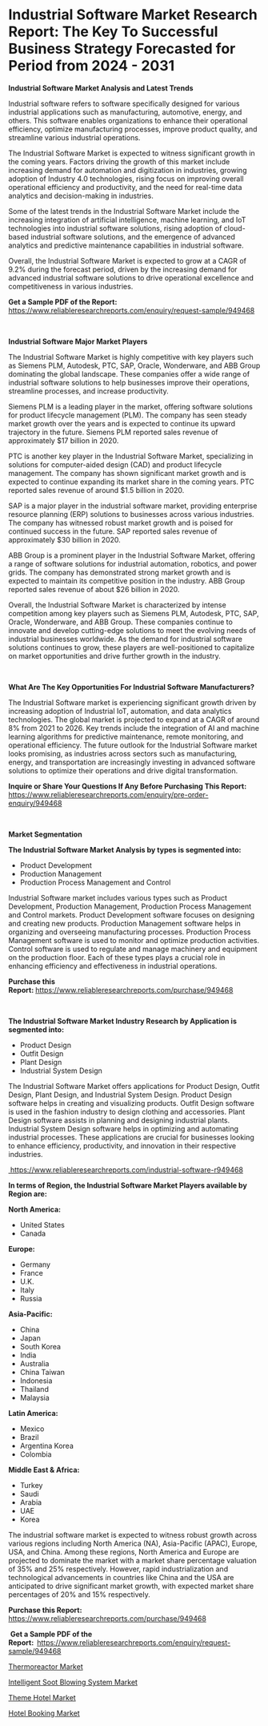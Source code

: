 <p><h1>Industrial Software Market Research Report: The Key To Successful Business Strategy Forecasted for Period from 2024 - 2031</h1></p><p><strong>Industrial Software Market Analysis and Latest Trends</strong></p>
<p><p>Industrial software refers to software specifically designed for various industrial applications such as manufacturing, automotive, energy, and others. This software enables organizations to enhance their operational efficiency, optimize manufacturing processes, improve product quality, and streamline various industrial operations.</p><p>The Industrial Software Market is expected to witness significant growth in the coming years. Factors driving the growth of this market include increasing demand for automation and digitization in industries, growing adoption of Industry 4.0 technologies, rising focus on improving overall operational efficiency and productivity, and the need for real-time data analytics and decision-making in industries.</p><p>Some of the latest trends in the Industrial Software Market include the increasing integration of artificial intelligence, machine learning, and IoT technologies into industrial software solutions, rising adoption of cloud-based industrial software solutions, and the emergence of advanced analytics and predictive maintenance capabilities in industrial software.</p><p>Overall, the Industrial Software Market is expected to grow at a CAGR of 9.2% during the forecast period, driven by the increasing demand for advanced industrial software solutions to drive operational excellence and competitiveness in various industries.</p></p>
<p><strong>Get a Sample PDF of the Report:&nbsp;</strong> <a href="https://www.reliableresearchreports.com/enquiry/request-sample/949468">https://www.reliableresearchreports.com/enquiry/request-sample/949468</a></p>
<p>&nbsp;</p>
<p><strong>Industrial Software Major Market Players</strong></p>
<p><p>The Industrial Software Market is highly competitive with key players such as Siemens PLM, Autodesk, PTC, SAP, Oracle, Wonderware, and ABB Group dominating the global landscape. These companies offer a wide range of industrial software solutions to help businesses improve their operations, streamline processes, and increase productivity.</p><p>Siemens PLM is a leading player in the market, offering software solutions for product lifecycle management (PLM). The company has seen steady market growth over the years and is expected to continue its upward trajectory in the future. Siemens PLM reported sales revenue of approximately $17 billion in 2020.</p><p>PTC is another key player in the Industrial Software Market, specializing in solutions for computer-aided design (CAD) and product lifecycle management. The company has shown significant market growth and is expected to continue expanding its market share in the coming years. PTC reported sales revenue of around $1.5 billion in 2020.</p><p>SAP is a major player in the industrial software market, providing enterprise resource planning (ERP) solutions to businesses across various industries. The company has witnessed robust market growth and is poised for continued success in the future. SAP reported sales revenue of approximately $30 billion in 2020.</p><p>ABB Group is a prominent player in the Industrial Software Market, offering a range of software solutions for industrial automation, robotics, and power grids. The company has demonstrated strong market growth and is expected to maintain its competitive position in the industry. ABB Group reported sales revenue of about $26 billion in 2020.</p><p>Overall, the Industrial Software Market is characterized by intense competition among key players such as Siemens PLM, Autodesk, PTC, SAP, Oracle, Wonderware, and ABB Group. These companies continue to innovate and develop cutting-edge solutions to meet the evolving needs of industrial businesses worldwide. As the demand for industrial software solutions continues to grow, these players are well-positioned to capitalize on market opportunities and drive further growth in the industry.</p></p>
<p>&nbsp;</p>
<p><strong>What Are The Key Opportunities For Industrial Software Manufacturers?</strong></p>
<p><p>The Industrial Software market is experiencing significant growth driven by increasing adoption of Industrial IoT, automation, and data analytics technologies. The global market is projected to expand at a CAGR of around 8% from 2021 to 2026. Key trends include the integration of AI and machine learning algorithms for predictive maintenance, remote monitoring, and operational efficiency. The future outlook for the Industrial Software market looks promising, as industries across sectors such as manufacturing, energy, and transportation are increasingly investing in advanced software solutions to optimize their operations and drive digital transformation.</p></p>
<p><strong>Inquire or Share Your Questions If Any Before Purchasing This Report:</strong> <a href="https://www.reliableresearchreports.com/enquiry/pre-order-enquiry/949468">https://www.reliableresearchreports.com/enquiry/pre-order-enquiry/949468</a></p>
<p>&nbsp;</p>
<p><strong>Market Segmentation</strong></p>
<p><strong>The Industrial Software Market Analysis by types is segmented into:</strong></p>
<p><ul><li>Product Development</li><li>Production Management</li><li>Production Process Management and Control</li></ul></p>
<p><p>Industrial Software market includes various types such as Product Development, Production Management, Production Process Management and Control markets. Product Development software focuses on designing and creating new products. Production Management software helps in organizing and overseeing manufacturing processes. Production Process Management software is used to monitor and optimize production activities. Control software is used to regulate and manage machinery and equipment on the production floor. Each of these types plays a crucial role in enhancing efficiency and effectiveness in industrial operations.</p></p>
<p><strong>Purchase this Report:&nbsp;</strong><a href="https://www.reliableresearchreports.com/purchase/949468">https://www.reliableresearchreports.com/purchase/949468</a></p>
<p>&nbsp;</p>
<p><strong>The Industrial Software Market Industry Research by Application is segmented into:</strong></p>
<p><ul><li>Product Design</li><li>Outfit Design</li><li>Plant Design</li><li>Industrial System Design</li></ul></p>
<p><p>The Industrial Software Market offers applications for Product Design, Outfit Design, Plant Design, and Industrial System Design. Product Design software helps in creating and visualizing products. Outfit Design software is used in the fashion industry to design clothing and accessories. Plant Design software assists in planning and designing industrial plants. Industrial System Design software helps in optimizing and automating industrial processes. These applications are crucial for businesses looking to enhance efficiency, productivity, and innovation in their respective industries.</p></p>
<p><a href="https://www.reliableresearchreports.com/industrial-software-r949468">&nbsp;https://www.reliableresearchreports.com/industrial-software-r949468</a></p>
<p><strong>In terms of Region, the Industrial Software Market Players available by Region are:</strong></p>
<p>
    <p> <strong> North America: </strong>
        <ul>
            <li>United States</li>
            <li>Canada</li>
        </ul>
        </p> 
    <p> <strong> Europe: </strong>
        <ul>
            <li>Germany</li>
            <li>France</li>
            <li>U.K.</li>
            <li>Italy</li>
            <li>Russia</li>
        </ul>
        </p> 
    <p> <strong> Asia-Pacific: </strong>
        <ul>
            <li>China</li>
            <li>Japan</li>
            <li>South Korea</li>
            <li>India</li>
            <li>Australia</li>
            <li>China Taiwan</li>
            <li>Indonesia</li>
            <li>Thailand</li>
            <li>Malaysia</li>
        </ul>
        </p> 
    <p> <strong> Latin America: </strong>
        <ul>
            <li>Mexico</li>
            <li>Brazil</li>
            <li>Argentina Korea</li>
            <li>Colombia</li>
        </ul>
        </p> 
    <p> <strong> Middle East & Africa: </strong>
        <ul>
            <li>Turkey</li>
            <li>Saudi</li>
            <li>Arabia</li>
            <li>UAE</li>
            <li>Korea</li>
        </ul>
    </p>
    </p>
<p><p>The industrial software market is expected to witness robust growth across various regions including North America (NA), Asia-Pacific (APAC), Europe, USA, and China. Among these regions, North America and Europe are projected to dominate the market with a market share percentage valuation of 35% and 25% respectively. However, rapid industrialization and technological advancements in countries like China and the USA are anticipated to drive significant market growth, with expected market share percentages of 20% and 15% respectively.</p></p>
<p><strong>Purchase this Report: </strong><a href="https://www.reliableresearchreports.com/purchase/949468">https://www.reliableresearchreports.com/purchase/949468</a></p>
<p>&nbsp;<strong>Get a Sample PDF of the Report:&nbsp;&nbsp;</strong><a href="https://www.reliableresearchreports.com/enquiry/request-sample/949468">https://www.reliableresearchreports.com/enquiry/request-sample/949468</a></p>
<p><strong></strong></p>
<p><p><a href="https://www.linkedin.com/pulse/thermoreactor-market-size-reveals-best-marketing-channels-yzuac?trackingId=uDxUVk%2FBFef1DIE8G7TatQ%3D%3D">Thermoreactor Market</a></p><p><a href="https://www.linkedin.com/pulse/intelligent-soot-blowing-system-market-insight-trends-growth-rxgec?trackingId=gOO8rXnbeGV8dHiRQePQ5Q%3D%3D">Intelligent Soot Blowing System Market</a></p><p><a href="https://github.com/lubmix/Market-Research-Report-List-2/blob/main/theme-hotel-market.md">Theme Hotel Market</a></p><p><a href="https://github.com/Hazelklievgspy6vdcsmu106w/Market-Research-Report-List-2/blob/main/hotel-booking-market.md">Hotel Booking Market</a></p></p>